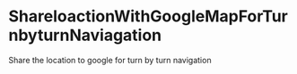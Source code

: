 # ShareloactionWithGoogleMapForTurnbyturnNaviagation
Share the location to google for turn by turn navigation
